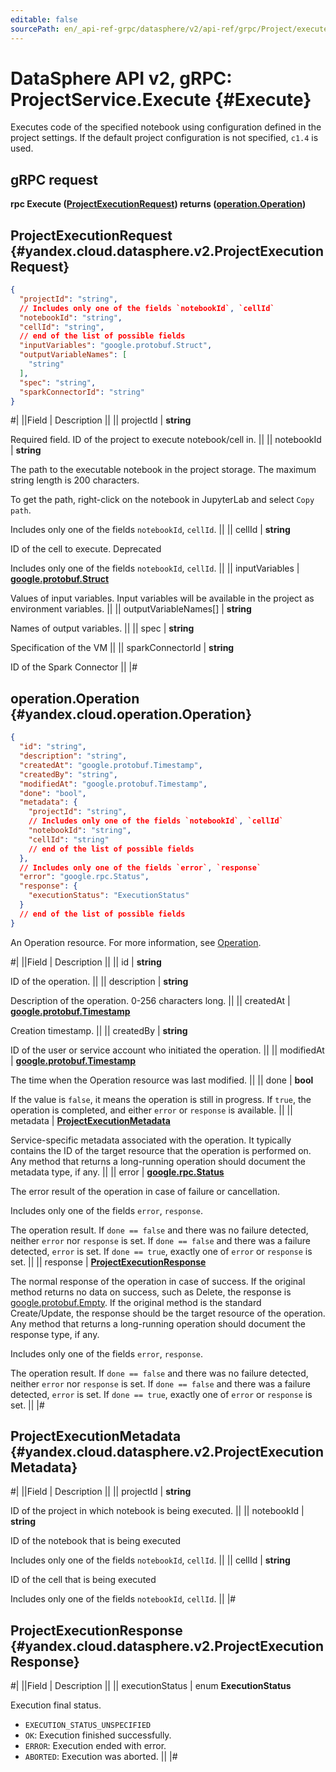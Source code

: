 ```yaml
---
editable: false
sourcePath: en/_api-ref-grpc/datasphere/v2/api-ref/grpc/Project/execute.md
---
```


# DataSphere API v2, gRPC: ProjectService.Execute {#Execute}

Executes code of the specified notebook using configuration defined in the project settings. If the default project configuration is not specified, `c1.4` is used.

## gRPC request

**rpc Execute ([ProjectExecutionRequest](#yandex.cloud.datasphere.v2.ProjectExecutionRequest)) returns ([operation.Operation](#yandex.cloud.operation.Operation))**

## ProjectExecutionRequest {#yandex.cloud.datasphere.v2.ProjectExecutionRequest}

```json
{
  "projectId": "string",
  // Includes only one of the fields `notebookId`, `cellId`
  "notebookId": "string",
  "cellId": "string",
  // end of the list of possible fields
  "inputVariables": "google.protobuf.Struct",
  "outputVariableNames": [
    "string"
  ],
  "spec": "string",
  "sparkConnectorId": "string"
}
```

#|
||Field | Description ||
|| projectId | **string**

Required field. ID of the project to execute notebook/cell in. ||
|| notebookId | **string**

The path to the executable notebook in the project storage. The maximum string length is 200 characters.

To get the path, right-click on the notebook in JupyterLab and select `Copy path`.

Includes only one of the fields `notebookId`, `cellId`. ||
|| cellId | **string**

ID of the cell to execute.
Deprecated

Includes only one of the fields `notebookId`, `cellId`. ||
|| inputVariables | **[google.protobuf.Struct](https://developers.google.com/protocol-buffers/docs/reference/csharp/class/google/protobuf/well-known-types/struct)**

Values of input variables. Input variables will be available in the project as environment variables. ||
|| outputVariableNames[] | **string**

Names of output variables. ||
|| spec | **string**

Specification of the VM ||
|| sparkConnectorId | **string**

ID of the Spark Connector ||
|#

## operation.Operation {#yandex.cloud.operation.Operation}

```json
{
  "id": "string",
  "description": "string",
  "createdAt": "google.protobuf.Timestamp",
  "createdBy": "string",
  "modifiedAt": "google.protobuf.Timestamp",
  "done": "bool",
  "metadata": {
    "projectId": "string",
    // Includes only one of the fields `notebookId`, `cellId`
    "notebookId": "string",
    "cellId": "string"
    // end of the list of possible fields
  },
  // Includes only one of the fields `error`, `response`
  "error": "google.rpc.Status",
  "response": {
    "executionStatus": "ExecutionStatus"
  }
  // end of the list of possible fields
}
```

An Operation resource. For more information, see [Operation](/docs/api-design-guide/concepts/operation).

#|
||Field | Description ||
|| id | **string**

ID of the operation. ||
|| description | **string**

Description of the operation. 0-256 characters long. ||
|| createdAt | **[google.protobuf.Timestamp](https://developers.google.com/protocol-buffers/docs/reference/google.protobuf#timestamp)**

Creation timestamp. ||
|| createdBy | **string**

ID of the user or service account who initiated the operation. ||
|| modifiedAt | **[google.protobuf.Timestamp](https://developers.google.com/protocol-buffers/docs/reference/google.protobuf#timestamp)**

The time when the Operation resource was last modified. ||
|| done | **bool**

If the value is `false`, it means the operation is still in progress.
If `true`, the operation is completed, and either `error` or `response` is available. ||
|| metadata | **[ProjectExecutionMetadata](#yandex.cloud.datasphere.v2.ProjectExecutionMetadata)**

Service-specific metadata associated with the operation.
It typically contains the ID of the target resource that the operation is performed on.
Any method that returns a long-running operation should document the metadata type, if any. ||
|| error | **[google.rpc.Status](https://cloud.google.com/tasks/docs/reference/rpc/google.rpc#status)**

The error result of the operation in case of failure or cancellation.

Includes only one of the fields `error`, `response`.

The operation result.
If `done == false` and there was no failure detected, neither `error` nor `response` is set.
If `done == false` and there was a failure detected, `error` is set.
If `done == true`, exactly one of `error` or `response` is set. ||
|| response | **[ProjectExecutionResponse](#yandex.cloud.datasphere.v2.ProjectExecutionResponse)**

The normal response of the operation in case of success.
If the original method returns no data on success, such as Delete,
the response is [google.protobuf.Empty](https://developers.google.com/protocol-buffers/docs/reference/google.protobuf#google.protobuf.Empty).
If the original method is the standard Create/Update,
the response should be the target resource of the operation.
Any method that returns a long-running operation should document the response type, if any.

Includes only one of the fields `error`, `response`.

The operation result.
If `done == false` and there was no failure detected, neither `error` nor `response` is set.
If `done == false` and there was a failure detected, `error` is set.
If `done == true`, exactly one of `error` or `response` is set. ||
|#

## ProjectExecutionMetadata {#yandex.cloud.datasphere.v2.ProjectExecutionMetadata}

#|
||Field | Description ||
|| projectId | **string**

ID of the project in which notebook is being executed. ||
|| notebookId | **string**

ID of the notebook that is being executed

Includes only one of the fields `notebookId`, `cellId`. ||
|| cellId | **string**

ID of the cell that is being executed

Includes only one of the fields `notebookId`, `cellId`. ||
|#

## ProjectExecutionResponse {#yandex.cloud.datasphere.v2.ProjectExecutionResponse}

#|
||Field | Description ||
|| executionStatus | enum **ExecutionStatus**

Execution final status.

- `EXECUTION_STATUS_UNSPECIFIED`
- `OK`: Execution finished successfully.
- `ERROR`: Execution ended with error.
- `ABORTED`: Execution was aborted. ||
|#